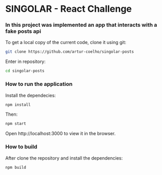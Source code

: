 # SINGOLAR - React Challenge

### In this project was implemented an app that interacts with a fake posts api


To get a local copy of the current code, clone it using git:
```bash
git clone https://github.com/artur-coelho/singolar-posts
```
Enter in repository:
```bash
cd singolar-posts
```

### How to run the application
Install the dependecies:
```bash
npm install
```
Then:
```bash
npm start
```
Open http://localhost:3000 to view it in the browser.

### How to build
After clone the repository and install the dependencies:
```bash
npm build
```